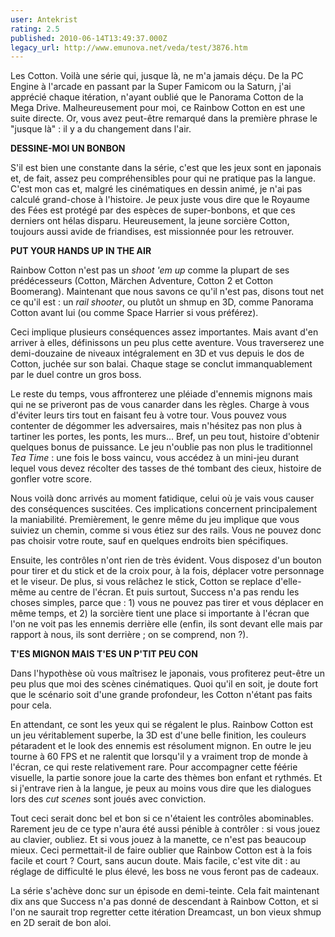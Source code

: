 ```yaml
---
user: Antekrist
rating: 2.5
published: 2010-06-14T13:49:37.000Z
legacy_url: http://www.emunova.net/veda/test/3876.htm
---
```

Les Cotton. Voilà une série qui, jusque là, ne m'a jamais déçu. De la PC Engine à l'arcade en passant par la Super Famicom ou la Saturn, j'ai apprécié chaque itération, n'ayant oublié que le Panorama Cotton de la Mega Drive. Malheureusement pour moi, ce Rainbow Cotton en est une suite directe. Or, vous avez peut-être remarqué dans la première phrase le "jusque là" : il y a du changement dans l'air.  

  

**DESSINE-MOI UN BONBON**  

S'il est bien une constante dans la série, c'est que les jeux sont en japonais et, de fait, assez peu compréhensibles pour qui ne pratique pas la langue. C'est mon cas et, malgré les cinématiques en dessin animé, je n'ai pas calculé grand-chose à l'histoire. Je peux juste vous dire que le Royaume des Fées est protégé par des espèces de super-bonbons, et que ces derniers ont hélas disparu. Heureusement, la jeune sorcière Cotton, toujours aussi avide de friandises, est missionnée pour les retrouver.  

  

**PUT YOUR HANDS UP IN THE AIR**  

Rainbow Cotton n'est pas un _shoot 'em up_ comme la plupart de ses prédécesseurs (Cotton, Märchen Adventure, Cotton 2 et Cotton Boomerang). Maintenant que nous savons ce qu'il n'est pas, disons tout net ce qu'il est : un _rail shooter_, ou plutôt un shmup en 3D, comme Panorama Cotton avant lui (ou comme Space Harrier si vous préférez).  

Ceci implique plusieurs conséquences assez importantes. Mais avant d'en arriver à elles, définissons un peu plus cette aventure. Vous traverserez une demi-douzaine de niveaux intégralement en 3D et vus depuis le dos de Cotton, juchée sur son balai. Chaque stage se conclut immanquablement par le duel contre un gros boss.  

Le reste du temps, vous affronterez une pléiade d'ennemis mignons mais qui ne se priveront pas de vous canarder dans les règles. Charge à vous d'éviter leurs tirs tout en faisant feu à votre tour. Vous pouvez vous contenter de dégommer les adversaires, mais n'hésitez pas non plus à tartiner les portes, les ponts, les murs... Bref, un peu tout, histoire d'obtenir quelques bonus de puissance. Le jeu n'oublie pas non plus le traditionnel _Tea Time_ : une fois le boss vaincu, vous accédez à un mini-jeu durant lequel vous devez récolter des tasses de thé tombant des cieux, histoire de gonfler votre score.  

Nous voilà donc arrivés au moment fatidique, celui où je vais vous causer des conséquences suscitées. Ces implications concernent principalement la maniabilité. Premièrement, le genre même du jeu implique que vous suiviez un chemin, comme si vous étiez sur des rails. Vous ne pouvez donc pas choisir votre route, sauf en quelques endroits bien spécifiques.  

Ensuite, les contrôles n'ont rien de très évident. Vous disposez d'un bouton pour tirer et du stick et de la croix pour, à la fois, déplacer votre personnage et le viseur. De plus, si vous relâchez le stick, Cotton se replace d'elle-même au centre de l'écran. Et puis surtout, Success n'a pas rendu les choses simples, parce que : 1) vous ne pouvez pas tirer et vous déplacer en même temps, et 2) la sorcière tient une place si importante à l'écran que l'on ne voit pas les ennemis derrière elle (enfin, ils sont devant elle mais par rapport à nous, ils sont derrière ; on se comprend, non ?).  

  

**T'ES MIGNON MAIS T'ES UN P'TIT PEU CON**  

Dans l'hypothèse où vous maîtrisez le japonais, vous profiterez peut-être un peu plus que moi des scènes cinématiques. Quoi qu'il en soit, je doute fort que le scénario soit d'une grande profondeur, les Cotton n'étant pas faits pour cela.  

En attendant, ce sont les yeux qui se régalent le plus. Rainbow Cotton est un jeu véritablement superbe, la 3D est d'une belle finition, les couleurs pétaradent et le look des ennemis est résolument mignon. En outre le jeu tourne à 60 FPS et ne ralentit que lorsqu'il y a vraiment trop de monde à l'écran, ce qui reste relativement rare. Pour accompagner cette féérie visuelle, la partie sonore joue la carte des thèmes bon enfant et rythmés. Et si j'entrave rien à la langue, je peux au moins vous dire que les dialogues lors des _cut scenes_ sont joués avec conviction.  

Tout ceci serait donc bel et bon si ce n'étaient les contrôles abominables. Rarement jeu de ce type n'aura été aussi pénible à contrôler : si vous jouez au clavier, oubliez. Et si vous jouez à la manette, ce n'est pas beaucoup mieux. Ceci permettait-il de faire oublier que Rainbow Cotton est à la fois facile et court ? Court, sans aucun doute. Mais facile, c'est vite dit : au réglage de difficulté le plus élevé, les boss ne vous feront pas de cadeaux.  

La série s'achève donc sur un épisode en demi-teinte. Cela fait maintenant dix ans que Success n'a pas donné de descendant à Rainbow Cotton, et si l'on ne saurait trop regretter cette itération Dreamcast, un bon vieux shmup en 2D serait de bon aloi.